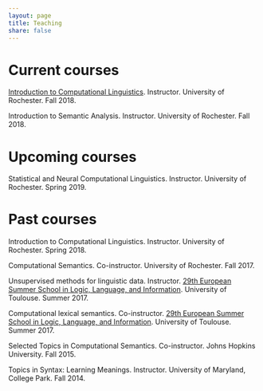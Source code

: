 ```yaml
---
layout: page
title: Teaching
share: false
---
```


# Current courses

[Introduction to Computational Linguistics](spring2018/intro-to-comp-ling/). Instructor. University of Rochester. Fall 2018.

Introduction to Semantic Analysis. Instructor. University of Rochester. Fall 2018.

# Upcoming courses

Statistical and Neural Computational Linguistics. Instructor. University of Rochester. Spring 2019.

# Past courses

Introduction to Computational Linguistics. Instructor. University of Rochester. Spring 2018.

Computational Semantics. Co-instructor. University of Rochester. Fall 2017.

Unsupervised methods for linguistic data. Instructor. [29th European Summer School in Logic, Language, and Information](https://www.irit.fr/esslli2017/). University of Toulouse. Summer 2017.

Computational lexical semantics. Co-instructor. [29th European Summer School in Logic, Language, and Information](https://www.irit.fr/esslli2017/). University of Toulouse. Summer 2017.

Selected Topics in Computational Semantics. Co-instructor. Johns Hopkins University. Fall 2015.

Topics in Syntax: Learning Meanings. Instructor. University of Maryland, College Park. Fall 2014.
